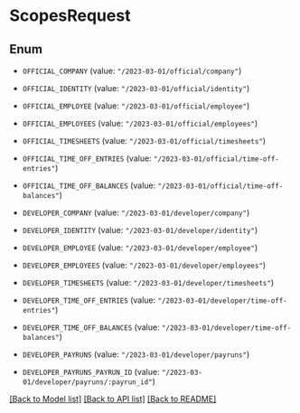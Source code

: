 # ScopesRequest

## Enum


* `OFFICIAL_COMPANY` (value: `"/2023-03-01/official/company"`)

* `OFFICIAL_IDENTITY` (value: `"/2023-03-01/official/identity"`)

* `OFFICIAL_EMPLOYEE` (value: `"/2023-03-01/official/employee"`)

* `OFFICIAL_EMPLOYEES` (value: `"/2023-03-01/official/employees"`)

* `OFFICIAL_TIMESHEETS` (value: `"/2023-03-01/official/timesheets"`)

* `OFFICIAL_TIME_OFF_ENTRIES` (value: `"/2023-03-01/official/time-off-entries"`)

* `OFFICIAL_TIME_OFF_BALANCES` (value: `"/2023-03-01/official/time-off-balances"`)

* `DEVELOPER_COMPANY` (value: `"/2023-03-01/developer/company"`)

* `DEVELOPER_IDENTITY` (value: `"/2023-03-01/developer/identity"`)

* `DEVELOPER_EMPLOYEE` (value: `"/2023-03-01/developer/employee"`)

* `DEVELOPER_EMPLOYEES` (value: `"/2023-03-01/developer/employees"`)

* `DEVELOPER_TIMESHEETS` (value: `"/2023-03-01/developer/timesheets"`)

* `DEVELOPER_TIME_OFF_ENTRIES` (value: `"/2023-03-01/developer/time-off-entries"`)

* `DEVELOPER_TIME_OFF_BALANCES` (value: `"/2023-03-01/developer/time-off-balances"`)

* `DEVELOPER_PAYRUNS` (value: `"/2023-03-01/developer/payruns"`)

* `DEVELOPER_PAYRUNS_PAYRUN_ID` (value: `"/2023-03-01/developer/payruns/:payrun_id"`)


[[Back to Model list]](../README.md#documentation-for-models) [[Back to API list]](../README.md#documentation-for-api-endpoints) [[Back to README]](../README.md)


